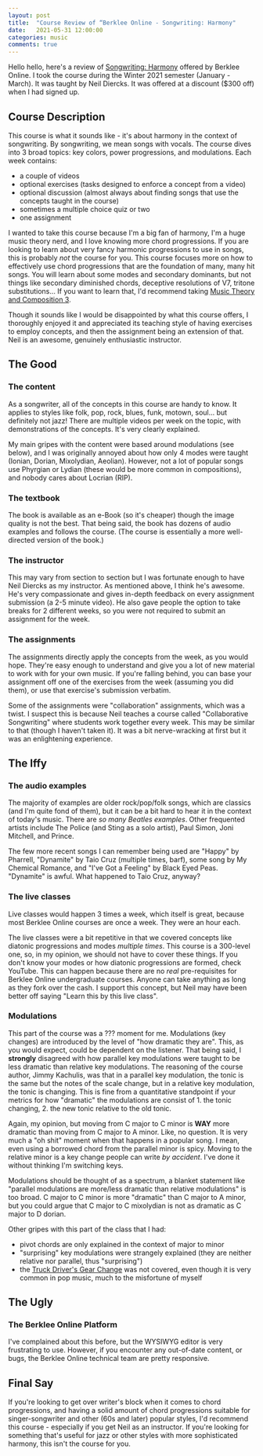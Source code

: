 ```yaml
---
layout: post
title:  "Course Review of “Berklee Online - Songwriting: Harmony"
date:   2021-05-31 12:00:00
categories: music
comments: true
---
```


Hello hello, here's a review of [Songwriting: Harmony](https://online.berklee.edu/courses/songwriting-harmony) offered by Berklee Online. I took the course during the Winter 2021 semester (January - March). It was taught by Neil Diercks. It was offered at a discount ($300 off) when I had signed up.

## Course Description

This course is what it sounds like - it's about harmony in the context of songwriting. By songwriting, we mean songs with vocals. The course dives into 3 broad topics: key colors, power progressions, and modulations. Each week contains:

- a couple of videos
- optional exercises (tasks designed to enforce a concept from a video)
- optional discussion (almost always about finding songs that use the concepts taught in the course)
- sometimes a multiple choice quiz or two
- one assignment

I wanted to take this course because I'm a big fan of harmony, I'm a huge music theory nerd, and I love knowing more chord progressions. If you are looking to learn about very fancy harmonic progressions to use in songs, this is probably *not* the course for you. This course focuses more on how to effectively use chord progressions that are the foundation of many, many hit songs. You will learn about some modes and secondary dominants, but not things like secondary diminished chords, deceptive resolutions of V7, tritone substitutions... If you want to learn that, I'd recommend taking [Music Theory and Composition 3](https://online.berklee.edu/courses/music-theory-and-composition-3).

Though it sounds like I would be disappointed by what this course offers, I thoroughly enjoyed it and appreciated its teaching style of having exercises to employ concepts, and then the assignment being an extension of that. Neil is an awesome, genuinely enthusiastic instructor.

## The Good

### The content

As a songwriter, all of the concepts in this course are handy to know. It applies to styles like folk, pop, rock, blues, funk, motown, soul... but definitely not jazz! There are multiple videos per week on the topic, with demonstrations of the concepts. It's very clearly explained.

My main gripes with the content were based around modulations (see below), and I was originally annoyed about how only 4 modes were taught (Ionian, Dorian, Mixolydian, Aeolian). However, not a lot of popular songs use Phyrgian or Lydian (these would be more common in compositions), and nobody cares about Locrian (RIP).

### The textbook

The book is available as an e-Book (so it's cheaper) though the image quality is not the best. That being said, the book has dozens of audio examples and follows the course. (The course is essentially a more well-directed version of the book.)

### The instructor

This may vary from section to section but I was fortunate enough to have Neil Diercks as my instructor. As mentioned above, I think he's awesome. He's very compassionate and gives in-depth feedback on every assignment submission (a 2-5 minute video). He also gave people the option to take breaks for 2 different weeks, so you were not required to submit an assignment for the week.

### The assignments

The assignments directly apply the concepts from the week, as you would hope. They're easy enough to understand and give you a lot of new material to work with for your own music. If you're falling behind, you can base your assignment off one of the exercises from the week (assuming you did them), or use that exercise's submission verbatim.

Some of the assignments were "collaboration" assignments, which was a twist. I suspect this is because Neil teaches a course called "Collaborative Songwriting" where students work together every week. This may be similar to that (though I haven't taken it). It was a bit nerve-wracking at first but it was an enlightening experience.

## The Iffy

### The audio examples

The majority of examples are older rock/pop/folk songs, which are classics (and I'm quite fond of them), but it can be a bit hard to hear it in the context of today's music. There are *so many Beatles examples*. Other frequented artists include The Police (and Sting as a solo artist), Paul Simon, Joni Mitchell, and Prince.

The few more recent songs I can remember being used are "Happy" by Pharrell, "Dynamite" by Taio Cruz (multiple times, barf), some song by My Chemical Romance, and "I've Got a Feeling" by Black Eyed Peas. "Dynamite" is awful. What happened to Taio Cruz, anyway?

### The live classes

Live classes would happen 3 times a week, which itself is great, because most Berklee Online courses are once a week. They were an hour each.

The live classes were a bit repetitive in that we covered concepts like diatonic progressions and modes *multiple times*. This course is a 300-level one, so, in my opinion, we should not have to cover these things. If you don't know your modes or how diatonic progressions are formed, check YouTube. This can happen because there are no *real* pre-requisites for Berklee Online undergraduate courses. Anyone can take anything as long as they fork over the cash. I support this concept, but Neil may have been better off saying "Learn this by this live class".

### Modulations

This part of the course was a ??? moment for me. Modulations (key changes) are introduced by the level of "how dramatic they are". This, as you would expect, could be dependent on the listener. That being said, I **strongly** disagreed with how parallel key modulations were taught to be less dramatic than relative key modulations. The reasoning of the course author, Jimmy Kachulis, was that in a parallel key modulation, the tonic is the same but the notes of the scale change, but in a relative key modulation, the tonic is changing. This is fine from a quantitative standpoint if your metrics for how "dramatic" the modulations are consist of 1. the tonic changing, 2. the new tonic relative to the old tonic.

Again, my opinion, but moving from C major to C minor is **WAY** more dramatic than moving from C major to A minor. Like, no question. It is very much a "oh shit" moment when that happens in a popular song. I mean, even using a borrowed chord from the parallel minor is spicy. Moving to the relative minor is a key change people can write *by accident*. I've done it without thinking I'm switching keys.

Modulations should be thought of as a spectrum, a blanket statement like "parallel modulations are more/less dramatic than relative modulations" is too broad. C major to C minor is more "dramatic" than C major to A minor, but you could argue that C major to C mixolydian is not as dramatic as C major to D dorian.

Other gripes with this part of the class that I had:
- pivot chords are only explained in the context of major to minor
- "surprising" key modulations were strangely explained (they are neither relative nor parallel, thus "surprising")
- the [Truck Driver's Gear Change](https://tvtropes.org/pmwiki/pmwiki.php/Main/TruckDriversGearChange) was not covered, even though it is very common in pop music, much to the misfortune of myself

## The Ugly

### The Berklee Online Platform

I've complained about this before, but the WYSIWYG editor is very frustrating to use. However, if you encounter any out-of-date content, or bugs, the Berklee Online technical team are pretty responsive.

## Final Say

If you're looking to get over writer's block when it comes to chord progressions, and having a solid amount of chord progressions suitable for singer-songwriter and other (60s and later) popular styles, I'd recommend this course - especially if you get Neil as an instructor. If you're looking for something that's useful for jazz or other styles with more sophisticated harmony, this isn't the course for you.
